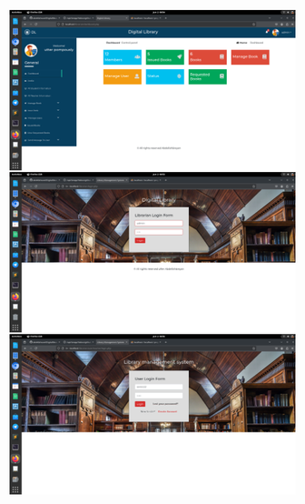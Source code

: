 ![Screenshot](https://github.com/abdellahsued/Digitallibrary/blob/d33e0ecead95fdaef0db4c5a9af304eed1424284/Screenshot%20from%202025-06-02%2006-54-39.png)
![Screenshot](https://github.com/abdellahsued/Digitallibrary/blob/f7ed89f63909e3de6fd3683e758a5b820af6f904/Screenshot%20from%202025-06-02%2006-54-12.png)
![Screenshot](https://github.com/abdellahsued/Digitallibrary/blob/b26b366fceb960d7e59f79dcb30d51e8429f9245/Screenshot%20from%202025-06-02%2006-56-15.png)
